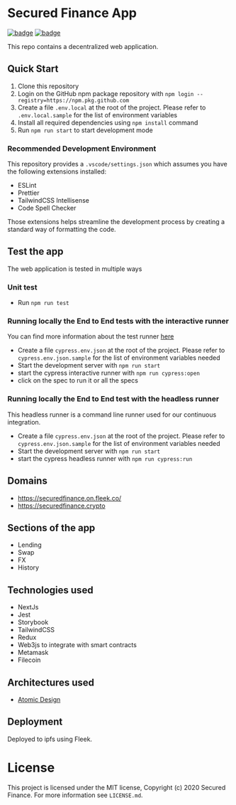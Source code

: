 # Secured Finance App

[![badge](https://img.shields.io/badge/submit%20for-HackFS-blue)](https://hack.ethglobal.co/showcase/secured-finance-recTkx6c1RDoLeaQm) [![badge](https://img.shields.io/badge/submit%20for-ETHOnline-ffe4b4)](https://hack.ethglobal.co/showcase/secured-finance-recJiyE8KWrV5VyHi)

This repo contains a decentralized web application.

## Quick Start

1. Clone this repository
2. Login on the GitHub npm package repository with `npm login --registry=https://npm.pkg.github.com`
3. Create a file `.env.local` at the root of the project. Please refer to `.env.local.sample` for the list of environment variables
4. Install all required dependencies using `npm install` command
5. Run `npm run start` to start development mode

### Recommended Development Environment
This repository provides a `.vscode/settings.json` which assumes you have the following extensions installed:
- ESLint
- Prettier
- TailwindCSS Intellisense
- Code Spell Checker

Those extensions helps streamline the development process by creating a standard way of formatting the code.

## Test the app
The web application is tested in multiple ways
### Unit test
- Run `npm run test`
### Running locally the End to End tests with the interactive runner
You can find more information about the test runner [here](https://docs.cypress.io/guides/core-concepts/test-runner#Clicking-on-Commands)
- Create a file `cypress.env.json` at the root of the project. Please refer to `cypress.env.json.sample` for the list of environment variables needed
- Start the development server with `npm run start`
- start the cypress interactive runner with `npm run cypress:open`
- click on the spec to run it or all the specs

### Running locally the End to End test with the headless runner
This headless runner is a command line runner used for our continuous integration.
- Create a file `cypress.env.json` at the root of the project. Please refer to `cypress.env.json.sample` for the list of environment variables needed
- Start the development server with `npm run start`
- start the cypress headless runner with `npm run cypress:run`
## Domains
- https://securedfinance.on.fleek.co/
- https://securedfinance.crypto


## Sections of the app

- Lending
- Swap
- FX
- History

## Technologies used

- NextJs
- Jest
- Storybook
- TailwindCSS
- Redux
- Web3js to integrate with smart contracts
- Metamask
- Filecoin

## Architectures used

- [Atomic Design](https://atomicdesign.bradfrost.com/table-of-contents/)

## Deployment

Deployed to ipfs using Fleek.

# License

This project is licensed under the MIT license, Copyright (c) 2020 Secured Finance. For more information see `LICENSE.md`.
